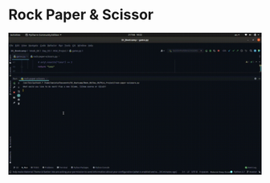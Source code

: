 # Rock Paper & Scissor



![demo-gif](https://github.com/danielabrailo/DI_Bootcamp/blob/55056e163ed43190850e2e8fc5e88818843cce79/Week_08/Day_05/Mini_Project/rock-paper-scissors.gif)

